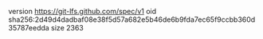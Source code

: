 version https://git-lfs.github.com/spec/v1
oid sha256:2d49d4dadbaf08e38f5d57a682e5b46de6b9fda7ec65f9ccbb360d35787eedda
size 2363
